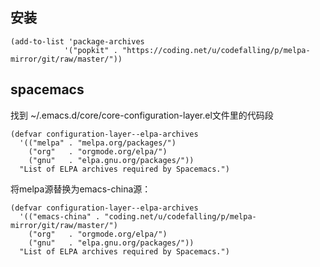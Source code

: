 ## 安装
```elisp
(add-to-list 'package-archives
            '("popkit" . "https://coding.net/u/codefalling/p/melpa-mirror/git/raw/master/"))
```

## spacemacs
找到 ~/.emacs.d/core/core-configuration-layer.el文件里的代码段
```elisp
(defvar configuration-layer--elpa-archives
  '(("melpa" . "melpa.org/packages/")
    ("org"   . "orgmode.org/elpa/")
    ("gnu"   . "elpa.gnu.org/packages/"))
  "List of ELPA archives required by Spacemacs.")

```
将melpa源替换为emacs-china源：

```elisp
(defvar configuration-layer--elpa-archives
  '(("emacs-china" . "coding.net/u/codefalling/p/melpa-mirror/git/raw/master/")
    ("org"   . "orgmode.org/elpa/")
    ("gnu"   . "elpa.gnu.org/packages/"))
  "List of ELPA archives required by Spacemacs.")
